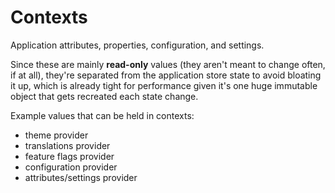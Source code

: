 # Contexts

Application attributes, properties, configuration, and settings.

Since these are mainly **read-only** values (they aren't meant to change often, if at all), they're separated from the application store state to avoid bloating it up, which is already tight for performance given it's one huge immutable object that gets recreated each state change.

Example values that can be held in contexts:

- theme provider
- translations provider
- feature flags provider
- configuration provider
- attributes/settings provider
